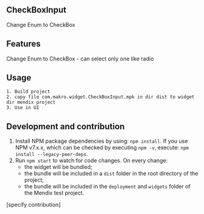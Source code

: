 ## CheckBoxInput
Change Enum to CheckBox

## Features
Change Enum to CheckBox 
    - can select only one like radio

## Usage
    1. Build project
    2. copy file com.makro.widget.CheckBoxInput.mpk in dir dist to widget dir mendix project
    3. Use in UI

<!-- ## Demo project
[link to sandbox] -->

<!-- ## Issues, suggestions and feature requests
[link to GitHub issues] -->

## Development and contribution

1. Install NPM package dependencies by using: `npm install`. If you use NPM v7.x.x, which can be checked by executing `npm -v`, execute: `npm install --legacy-peer-deps`.
1. Run `npm start` to watch for code changes. On every change:
    - the widget will be bundled;
    - the bundle will be included in a `dist` folder in the root directory of the project;
    - the bundle will be included in the `deployment` and `widgets` folder of the Mendix test project.

[specify contribution]
